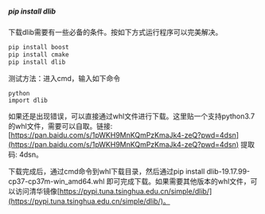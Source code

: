
##### pip install dlib

下载dlib需要有一些必备的条件。按如下方式运行程序可以完美解决。
```python
pip install boost
pip install cmake
pip install dlib
```
测试方法：进入cmd，输入如下命令
```
python
import dlib
```

如果还是出现错误，可以直接通过whl文件进行下载。这里贴一个支持python3.7的whl文件，需要可以自取。链接: [https://pan.baidu.com/s/1pWKH9MnKQmPzKmaJk4-zeQ?pwd=4dsn](https://pan.baidu.com/s/1pWKH9MnKQmPzKmaJk4-zeQ?pwd=4dsn) 提取码: 4dsn。

下载完成后，通过cmd命令到whl下载目录，然后通过pip install dlib-19.17.99-cp37-cp37m-win_amd64.whl 即可完成下载。如果需要其他版本的whl文件，可以访问清华镜像[https://pypi.tuna.tsinghua.edu.cn/simple/dlib/](https://pypi.tuna.tsinghua.edu.cn/simple/dlib/)。